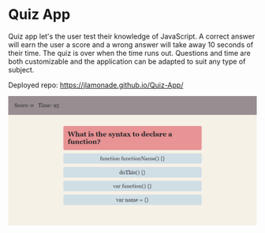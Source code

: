 # Quiz App

Quiz app let's the user test their knowledge of JavaScript. A correct answer will earn the user a score and a wrong answer will take away 10 seconds of their time. The quiz is over when the time runs out. Questions and time are both customizable and the application can be adapted to suit any type of subject.

Deployed repo: https://jlamonade.github.io/Quiz-App/

![](/assets/images/screenshot.png)
